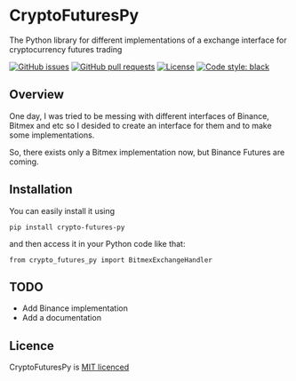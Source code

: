 # CryptoFuturesPy
 The Python library for different implementations of a exchange interface for cryptocurrency futures trading

[![GitHub issues](https://img.shields.io/github/issues-raw/LeaveMyYard/CryptoFuturesPy?style=flat-square)](https://github.com/LeaveMyYard/CryptoFuturesPy/issues)
[![GitHub pull requests](https://img.shields.io/github/issues-pr/LeaveMyYard/CryptoFuturesPy?style=flat-square)](https://github.com/LeaveMyYard/CryptoFuturesPy/pulls)
[![License](https://img.shields.io/github/license/day8/re-frame.svg?style=flat-square)](LICENSE.txt)
[![Code style: black](https://img.shields.io/badge/code%20style-black-000000.svg?style=flat-square)](https://github.com/psf/black)

## Overview

One day, I was tried to be messing with different interfaces of Binance, Bitmex and etc so I desided to create an interface for them and to make some implementations.

So, there exists only a Bitmex implementation now, but Binance Futures are coming.

## Installation

You can easily install it using 

```pip install crypto-futures-py``` 

and then access it in your Python code like that:

```from crypto_futures_py import BitmexExchangeHandler```

<!-- ## Documentation 

The documentation is [available here](http://day8.github.io/re-frame/). -->

## TODO

* Add Binance implementation
* Add a documentation


## Licence

CryptoFuturesPy is [MIT licenced](LICENSE.txt)
